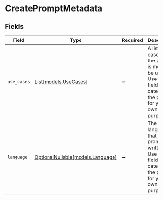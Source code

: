 # CreatePromptMetadata


## Fields

| Field                                                                                                                     | Type                                                                                                                      | Required                                                                                                                  | Description                                                                                                               |
| ------------------------------------------------------------------------------------------------------------------------- | ------------------------------------------------------------------------------------------------------------------------- | ------------------------------------------------------------------------------------------------------------------------- | ------------------------------------------------------------------------------------------------------------------------- |
| `use_cases`                                                                                                               | List[[models.UseCases](../models/usecases.md)]                                                                            | :heavy_minus_sign:                                                                                                        | A list of use cases that the prompt is meant to be used for. Use this field to categorize the prompt for your own purpose |
| `language`                                                                                                                | [OptionalNullable[models.Language]](../models/language.md)                                                                | :heavy_minus_sign:                                                                                                        | The language that the prompt is written in. Use this field to categorize the prompt for your own purpose                  |